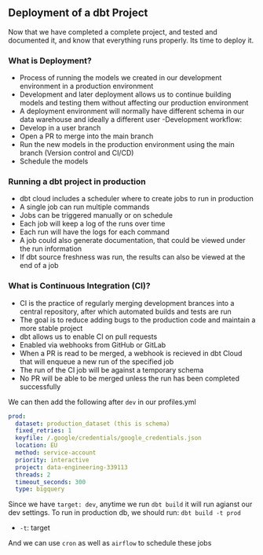 ## Deployment of a dbt Project

Now that we have completed a complete project, and tested and documented it, and know that everything runs properly. Its time to deploy it. 

### What is Deployment?

- Process of running the models we created in our development environment in a production environment
- Development and later deployment allows us to continue building models and testing them without affecting our production environment
- A deployment environment will normally have different schema in our data warehouse and ideally a different user
-Development workflow:
- Develop in a user branch
- Open a PR to merge into the main branch
- Run the new models in the production environment using the main branch (Version control and CI/CD)
- Schedule the models

### Running a dbt project in production

- dbt cloud includes a scheduler where to create jobs to run in production
- A single job can run multiple commands
- Jobs can be triggered manually or on schedule
- Each job will keep a log of the runs over time
- Each run will have the logs for each command
- A job could also generate documentation, that could be viewed under the run information
- If dbt source freshness was run, the results can also be viewed at the end of a job

### What is Continuous Integration (CI)?

- CI is the practice of regularly merging development brances into a central repository, after which automated builds and tests are run
- The goal is to reduce adding bugs to the production code and maintain a more stable project
- dbt allows us to enable CI on pull requests
- Enabled via webhooks from GitHub or GitLab
- When a PR is read to be merged, a webhook is recieved in dbt Cloud that will enqueue a new run of the specified job
- The run of the CI job will be against a temporary schema
- No PR will be able to be merged unless the run has been completed successfully

We can then add the following after `dev` in our profiles.yml
```yaml
prod:
  dataset: production_dataset (this is schema)
  fixed_retries: 1
  keyfile: /.google/credentials/google_credentials.json
  location: EU
  method: service-account
  priority: interactive
  project: data-engineering-339113
  threads: 2
  timeout_seconds: 300
  type: bigquery
```
Since we have `target: dev`, anytime we run `dbt build` it will run agianst our dev settings. 
To run in production db, we should run: `dbt build -t prod`
- `-t`: target

And we can use `cron` as well as `airflow` to schedule these jobs 

